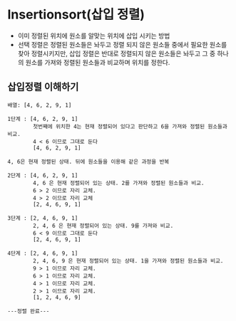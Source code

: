 # Insertionsort(삽입 정렬)
- 이미 정렬된 위치에 원소를 알맞는 위치에 삽입 시키는 방법
- 선택 정렬은 정렬된 원소들은 놔두고 정렬 되지 않은 원소들 중에서 필요한 원소를 찾아 정렬시키지만, 삽입 정렬은 반대로 정렬되지 않은 원소들은 놔두고 그 중 하나의 원소를 가져와 정렬된 원소들과 비교하며 위치를 정한다.

## 삽입정렬 이해하기
```
배열: [4, 6, 2, 9, 1]

1단계 : [4, 6, 2, 9, 1] 
        첫번째에 위치한 4는 현재 정렬되어 있다고 판단하고 6을 가져와 정렬된 원소들과 비교. 
        4 < 6 이므로 그대로 둔다
        [4, 6, 2, 9, 1]

4, 6은 현재 정렬된 상태. 뒤에 원소들을 이용해 같은 과정을 반복

2단계 : [4, 6, 2, 9, 1]
        4, 6 은 현재 정렬되어 있는 상태. 2를 가져와 정렬된 원소들과 비교. 
        6 > 2 이므로 자리 교체. 
        4 > 2 이므로 자리 교체
        [2, 4, 6, 9, 1]

3단계 : [2, 4, 6, 9, 1]
        2, 4, 6 은 현재 정렬되어 있는 상태. 9를 가져와 비교. 
        6 < 9 이므로 그대로 둔다
        [2, 4, 6, 9, 1]

4단계 : [2, 4, 6, 9, 1]
        2, 4, 6, 9 은 현재 정렬되어 있는 상태. 1을 가져와 정렬된 원소들과 비교. 
        9 > 1 이므로 자리 교체. 
        6 > 1 이므로 자리 교체. 
        4 > 1 이므로 자리 교체. 
        2 > 1 이므로 자리 교체.
        [1, 2, 4, 6, 9]

---정렬 완료---
```